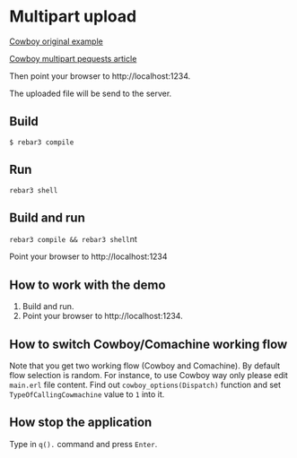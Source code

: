 # Multipart upload


[Cowboy original example](https://github.com/ninenines/cowboy/tree/master/examples/upload)

[Cowboy multipart pequests article](https://ninenines.eu/docs/en/cowboy/2.9/guide/multipart/)

Then point your browser to http://localhost:1234.

The uploaded file will be send to the server.

## Build

`$ rebar3 compile`

## Run

`rebar3 shell`
	
## Build and run

`rebar3 compile && rebar3 shell`nt

Point your browser to http://localhost:1234


## How to work with the demo
	
1. Build and run.
2. Point your browser to http://localhost:1234.


## How to switch Cowboy/Comachine working flow

Note that you get two working flow (Cowboy and Comachine). By default flow selection is random. 
For instance, to use Cowboy way only please edit `main.erl` file content. 
Find out `cowboy_options(Dispatch)` function and set `TypeOfCallingCowmachine` value to `1` into it.

## How stop the application

Type in `q().` command and press `Enter`. 